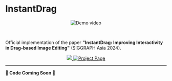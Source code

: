 # InstantDrag

<p align="center">
  <img src="assets/demo.gif" alt="Demo video">
</p>

<br/>

Official implementation of the paper **"InstantDrag: Improving Interactivity in Drag-based Image Editing"** (SIGGRAPH Asia 2024).

<p align="center">
  <a href="https://arxiv.org/abs/2409.08857">
    <img src="https://img.shields.io/badge/arxiv-2409.08857-b31b1b">
  </a>
  <a href="https://joonghyuk.com/instantdrag-web/">
    <img src="https://img.shields.io/badge/Project%20Page-InstantDrag-blue" alt="Project Page">
  </a>
</p>

---

**:construction: Code Coming Soon :construction:**